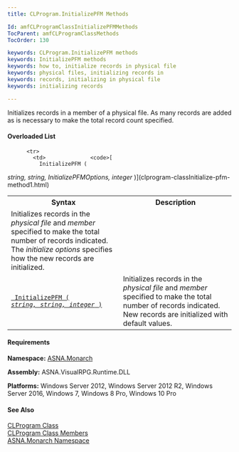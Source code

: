 ```yaml
---
title: CLProgram.InitializePFM Methods

Id: amfCLProgramClassInitializePFMMethods
TocParent: amfCLProgramClassMethods
TocOrder: 130

keywords: CLProgram.InitializePFM methods
keywords: InitializePFM methods
keywords: how to, initialize records in physical file
keywords: physical files, initializing records in
keywords: records, initializing in physical file
keywords: initializing records

---
```


Initializes records in a member of a physical file. As many records are added as is necessary to make the total record count specified.
<!-- start constructor table -->	

#### Overloaded List
<table class="mytable" cellspacing="0" cellpadding="4" width="90%">
          <colgroup>
            <col width="50%" />
            <col width="50%" />
          </colgroup>
          <tr>
            <th>Syntax</th>
            <th>Description</th>
          </tr>
<!-- end copy BUT put in extra div and end of table -->

          <tr>
            <td>              <code>[
              InitializePFM (
 *string, string, InitializePFMOptions,
              integer* )](clprogram-classInitialize-pfm-method1.html)</code>
            </td>
            <td>Initializes records
            in the 
 *physical file*  and 
 *member*  specified to make the total number
            of records indicated.  The 
 *initialize options*  specifies how the new
            records are initialized.</td>
          </tr>
          <tr>
            <td>              <code>[
              InitializePFM (
 *string, string, integer* )](clprogram-classInitialize-pfm-method2.html)</code>
            </td>
            <td>Initializes records
            in the 
 *physical file*  and 
 *member*  specified to make the total number
            of records indicated.  New records are initialized
            with default values.</td>
          </tr>
</table>

<!-- start -->

#### Requirements
**Namespace:** [ASNA.Monarch](monarch-namespace.html)

**Assembly:** ASNA.VisualRPG.Runtime.DLL 

**Platforms:** Windows Server 2012, Windows Server 2012 R2, Windows Server 2016, Windows 7, Windows 8 Pro, Windows 10 Pro
<!-- end -->

#### See Also
[CLProgram Class](clprogram-class.html) <br clear="none" /> [ CLProgram Class Members](clprogram-class-members.html) <br clear="none" /> [ASNA.Monarch Namespace](monarch-namespace.html) 
